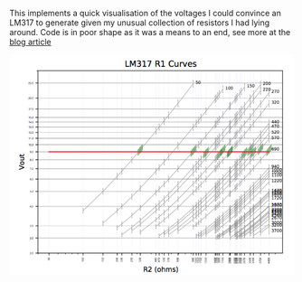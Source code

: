 This implements a quick visualisation of the voltages I could convince an LM317 to
generate given my unusual collection of resistors I had lying around.
Code is in poor shape as it was a means to an end, see more at
the [blog article](https://polyphase.ca/posts/2015/03/lm317-application/)


![Result](https://github.com/k2ack/lm317/raw/master/lm317.png)
